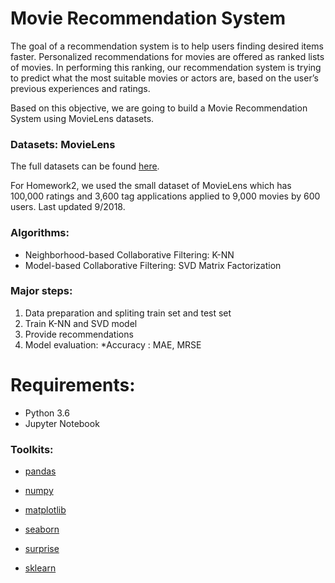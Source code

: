 # Movie Recommendation System

 The goal of a recommendation system is to help users finding desired items faster. Personalized recommendations for movies are offered as ranked lists of movies. In performing this ranking, our recommendation system is trying to predict what the most suitable movies or actors are, based on the user’s previous experiences and ratings. 

 Based on this objective, we are going to build a Movie Recommendation System using MovieLens datasets.  


### Datasets: MovieLens  

The full datasets can be found [here](https://grouplens.org/datasets/movielens/).

For Homework2, we used the small dataset of MovieLens which has 100,000 ratings and 3,600 tag applications applied to 9,000 movies by 600 users. Last updated 9/2018.

### Algorithms:
* Neighborhood-based  Collaborative Filtering: K-NN
* Model-based  Collaborative Filtering: SVD Matrix Factorization


### Major steps:
1. Data preparation and spliting train set and test set
2. Train K-NN and SVD model
3. Provide recommendations
4. Model evaluation: 
                             *Accuracy : MAE, MRSE


# Requirements: 

* Python 3.6
* Jupyter Notebook

### Toolkits:

* [pandas](https://pandas.pydata.org)

* [numpy](http://www.numpy.org)

* [matplotlib](https://matplotlib.org)

* [seaborn](https://seaborn.pydata.org)

* [surprise](http://surpriselib.com)

* [sklearn](http://scikit-learn.org/stable/)




